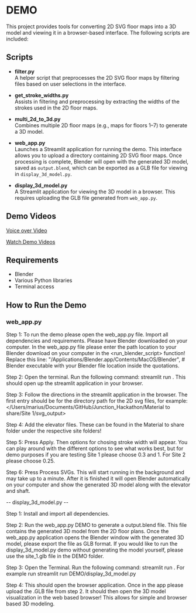 # DEMO

This project provides tools for converting 2D SVG floor maps into a 3D model and viewing it in a browser-based interface. The following scripts are included:

## Scripts

- **filter.py**  
  A helper script that preprocesses the 2D SVG floor maps by filtering files based on user selections in the interface.

- **get_stroke_widths.py**  
  Assists in filtering and preprocessing by extracting the widths of the strokes used in the 2D floor maps.

- **multi_2d_to_3d.py**  
  Combines multiple 2D floor maps (e.g., maps for floors 1–7) to generate a 3D model.

- **web_app.py**  
  Launches a Streamlit application for running the demo. This interface allows you to upload a directory containing 2D SVG floor maps. Once processing is complete, Blender will open with the generated 3D model, saved as `output.blend`, which can be exported as a GLB file for viewing in `display_3d_model.py`.

- **display_3d_model.py**  
  A Streamlit application for viewing the 3D model in a browser. This requires uploading the GLB file generated from `web_app.py`.

## Demo Videos

[Voice over Video](https://drive.google.com/file/d/1t6s4Di1beESPZgIF-SyoPk5uiOd2E-hh/view?usp=sharing)

[Watch Demo Videos](https://drive.google.com/file/d/18aUhQWOFmRV8kD4NR1utztUxzUA4NuKR/view?usp=share_link)

## Requirements

- Blender
- Various Python libraries
- Terminal access

## How to Run the Demo

### web_app.py

Step 1: To run the demo please open the web_app.py file. Import all dependencies and requirements. Please have Blender downloaded on your computer. In the web_app.py file please enter the path location to your Blender download on your computer in the <run_blender_script> function! Replace this line: "/Applications/Blender.app/Contents/MacOS/Blender",  # Blender executable with your Blender file location inside the quotations. 

Step 2: Open the terminal. Run the following command: streamlit run <FILE LOCATION OF web_app.py file>. This should open up the streamlit application in your browser. 

Step 3: Follow the directions in the streamlit application in the browser. The first entry should be for the directory path for the 2D svg files, for example: </Users/marius/Documents/GitHub/Junction_Hackathon/Material to share/Site 1/svg_output> 

Step 4: Add the elevator files. These can be found in the Material to share folder under the respective site folders!

Step 5: Press Apply. Then options for chosing stroke width will appear. You can play around with the different options to see what works best, but for demo purposes if you are testing Site 1 please choose 0.3 and 1. For Site 2 please choose 0.25. 

Step 6: Press Process SVGs. This will start running in the background and may take up to a minute. After it is finished it will open Blender automatically on your computer and show the generated 3D model along with the elevator and shaft. 

-- display_3d_model.py -- 

Step 1: Install and import all dependencies. 

Step 2: Run the web_app.py DEMO to generate a output.blend file. This file contains the generated 3D model from the 2D floor plans. Once the web_app.py application opens the Blender window with the generated 3D model, please export the file as GLB format. If you would like to run the display_3d_model.py demo without generating the model yourself, please use the site_1.glb file in the DEMO folder.

Step 3: Open the Terminal. Run the following command: streamlit run <FILE LOCATION to display_3d_model.py>. For example run streamlit run DEMO/display_3d_model.py

Step 4: This should open the browser application. Once in the app please upload the .GLB file from step 2. It should then open the 3D model visualization in the web based browser! This allows for simple and browser based 3D modeling.

